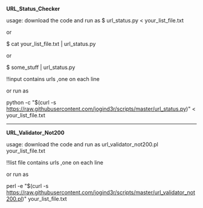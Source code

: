 <b>URL_Status_Checker</b>

usage:
download the code and run as 
$ url_status.py < your_list_file.txt

or

$ cat your_list_file.txt | url_status.py

or 

$ some_stuff | url_status.py

!!input contains urls ,one on each line

or run as

python -c "$(curl -s https://raw.githubusercontent.com/jogind3r/scripts/master/url_status.py)" < your_list_file.txt

--------------
<b>URL_Validator_Not200</b>

usage:
download the code and run as url_validator_not200.pl your_list_file.txt

!!list file contains urls ,one on each line

or run as

perl -e "$(curl -s https://raw.githubusercontent.com/jogind3r/scripts/master/url_validator_not200.pl)" your_list_file.txt
